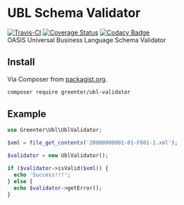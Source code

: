 # UBL Schema Validator

[![Travis-CI](https://img.shields.io/travis/giansalex/ubl-validator.svg?branch=master&style=flat-square)](https://travis-ci.org/giansalex/ubl-validator)
[![Coverage Status](https://img.shields.io/coveralls/giansalex/ubl-validator.svg?label=coverage&style=flat-square&branch=master)](https://coveralls.io/github/giansalex/ubl-validator?branch=master)
[![Codacy Badge](https://api.codacy.com/project/badge/Grade/c911fe005e73428591aa13b966bc488a)](https://www.codacy.com/app/giansalex/ubl-validator?utm_source=github.com&amp;utm_medium=referral&amp;utm_content=giansalex/ubl-validator&amp;utm_campaign=Badge_Grade)  
OASIS Universal Business Language Schema Validator

## Install
Via Composer from [packagist.org](https://packagist.org/packages/greenter/ubl-validator).
```bash
composer require greenter/ubl-validator
```

## Example
```php
use Greenter\Ubl\UblValidator;

$xml = file_get_contents('20000000001-01-F001-1.xml');

$validator = new UblValidator();

if ($validator->isValid($xml)) {
  echo 'Success!!!';
} else {
  echo $validator->getError();
}
```
